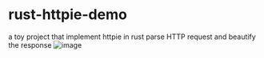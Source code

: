 # rust-httpie-demo
a toy project that implement httpie in rust
parse HTTP request and beautify the response
![image](https://user-images.githubusercontent.com/93571620/153666745-e0375855-344b-4efa-9673-c029dfc1cf84.png)
